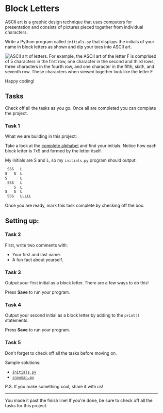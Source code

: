 # Block Letters

ASCII art is a graphic design technique that uses computers for presentation and consists of pictures pieced together from individual characters.

Write a Python program called `initials.py` that displays the initials of your name in block letters as shown and dip your toes into ASCII art.

![ASCII art of letters. For example, the ASCII art of the letter F is comprised of 5 characters in the first row, one character in the second and third rows, three characters in the fourth row, and one character in the fifth, sixth, and seventh row. These characters when viewed together look like the letter F](https://content.codecademy.com/courses/learn-cpp/hello-world/block-letters.png)

Happy coding!

## Tasks

Check off all the tasks as you go. Once all are completed you can complete the project.

### Task 1
What we are building in this project:

Take a look at the [complete alphabet](https://content.codecademy.com/courses/learn-cpp/hello-world/block-letters-hint.png) and find your initials. Notice how each block letter is 7x5 and formed by the letter itself.

My initials are S and L, so my `initials.py` program should output:

```py
 SSS   L
S   S  L
S      L
 SSS   L
    S  L
S   S  L
 SSS   LLLLL
```

Once you are ready, mark this task complete by checking off the box.

## Setting up:

### Task 2
First, write two comments with:

- Your first and last name.
- A fun fact about yourself.

### Task 3
Output your first initial as a block letter. There are a few ways to do this!

Press **Save** to run your program.

### Task 4
Output your second initial as a block letter by adding to the `print()` statements.

Press **Save** to run your program.

### Task 5
Don't forget to check off all the tasks before moving on.

Sample solutions:

- [`initials.py`](https://github.com/Codecademy/learn-python/blob/main/1-hello-world/block-letters/initials.py)
- [`snowman.py`](https://github.com/Codecademy/learn-python/blob/main/1-hello-world/block-letters/snowman.py)

P.S. If you make something cool, share it with us!

---

You made it past the finish line! If you're done, be sure to check off all the tasks for this project.
